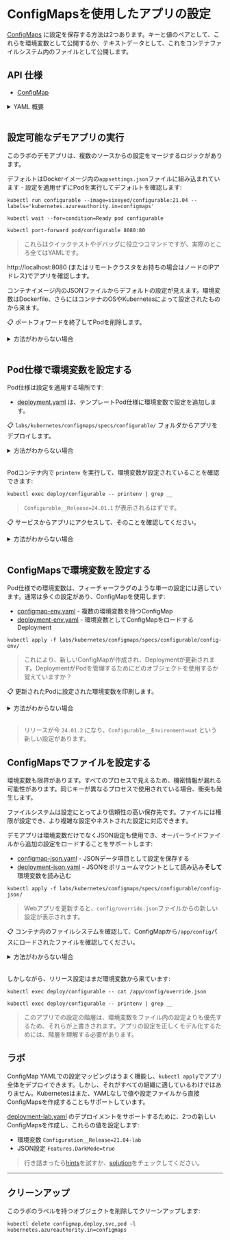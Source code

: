 # ConfigMapsを使用したアプリの設定

[ConfigMaps](https://kubernetes.io/docs/concepts/configuration/configmap/) に設定を保存する方法は2つあります。キーと値のペアとして、これらを環境変数として公開するか、テキストデータとして、これをコンテナファイルシステム内のファイルとして公開します。

## API 仕様

- [ConfigMap](https://kubernetes.io/docs/reference/generated/kubernetes-api/v1.20/#configmap-v1-core)

<details>
  <summary>YAML 概要</summary>

## 環境変数を使用した ConfigMap と Pod YAML

キー値ペアはYAMLで以下のように定義されます:



```
apiVersion: v1
kind: ConfigMap
metadata:
  name: configurable-env
data:
  Configurable__Environment: uat
```


メタデータは標準的です - Pod仕様でConfigMapの名前を参照して設定をロードします。

* `data` - コロンで区切られたキー値ペアの設定リスト

Pod仕様に参照を追加します:



```
spec:
  containers:
    - name: app
      image: sixeyed/configurable:21.04
      envFrom:
        - configMapRef:
            name: configurable-env
```


* `envFrom` - ソース内のすべての値を環境変数として読み込む

## コンテナファイルシステムを使用した ConfigMap と Pod YAML

テキストファイルは同じYAML構造で定義され、各ファイルに対してエントリがあります:



```
apiVersion: v1
kind: ConfigMap
metadata:
  name: configurable-override
data:
  override.json: |-
    {
      "Configurable": {
        "Release": "21.04.01"
      }
    }
```


> ファイルデータはファイル名よりも一段階深くインデントする必要があります。

API仕様は同じですが、このフォーマットでは:

* `data` - ファイル名が設定され、区切り文字`|-`の後に内容が続く、ファイルのリスト

Pod仕様では、ボリュームマウントとしてコンテナファイルシステムにすべての値をロードできます:



```
spec:
  containers:
    - name: app
      image: sixeyed/configurable:21.04
      volumeMounts:
        - name: config-override
          mountPath: "/app/config"
          readOnly: true
  volumes:
    - name: config-override
      configMap:
        name: configurable-override
```


ボリュームはPodレベルで定義されています - これらはPod環境の一部となるストレージユニットです。マウントを使用してコンテナファイルシステムにストレージユニットをロードします。

* `volumes` - 読み込むストレージユニットのリスト、ConfigMaps、Secrets、その他のタイプがあります
* `volumeMounts` - コンテナファイルシステムにマウントするボリュームのリスト
* `volumeMounts.name` - ボリュームの名前と一致させます
* `volumeMounts.mountPath` - ボリュームが表面化するディレクトリパス
* `volumeMounts.readOnly` - ボリュームが読み取り専用か編集可能かのフラグ

</details><br/>

## 設定可能なデモアプリの実行

このラボのデモアプリは、複数のソースからの設定をマージするロジックがあります。

デフォルトはDockerイメージ内の`appsettings.json`ファイルに組み込まれています - 設定を適用せずにPodを実行してデフォルトを確認します:



```
kubectl run configurable --image=sixeyed/configurable:21.04 --labels='kubernetes.azureauthority.in=configmaps'

kubectl wait --for=condition=Ready pod configurable

kubectl port-forward pod/configurable 8080:80
```


> これらはクイックテストやデバッグに役立つコマンドですが、実際のところ全てはYAMLです。

http://localhost:8080 (またはリモートクラスタをお持ちの場合はノードのIPアドレス)でアプリを確認します。

コンテナイメージ内のJSONファイルからデフォルトの設定が見えます。環境変数はDockerfile、さらにはコンテナのOSやKubernetesによって設定されたものから来ます。

📋 ポートフォワードを終了してPodを削除します。

<details>
  <summary>方法がわからない場合</summary>



```
# コマンドを終了するにはCtrl-C

kubectl delete pod configurable
```


</details><br />

## Pod仕様で環境変数を設定する

Pod仕様は設定を適用する場所です:

- [deployment.yaml](specs/configurable/deployment.yaml) は、テンプレートPod仕様に環境変数で設定を追加します。

📋 `labs/kubernetes/configmaps/specs/configurable/` フォルダからアプリをデプロイします。

<details>
  <summary>方法がわからない場合</summary>


```
kubectl apply -f labs/kubernetes/configmaps/specs/configurable/
```


</details><br />

Podコンテナ内で `printenv` を実行して、環境変数が設定されていることを確認できます:



```
kubectl exec deploy/configurable -- printenv | grep __
```


> `Configurable__Release=24.01.1` が表示されるはずです。

📋 サービスからアプリにアクセスして、そのことを確認してください。

<details>
  <summary>方法がわからない場合</summary>



```
# サービスの詳細を印刷する:
kubectl get svc -l app=configurable
```


</details><br />

## ConfigMapsで環境変数を設定する

Pod仕様での環境変数は、フィーチャーフラグのような単一の設定には適しています。通常は多くの設定があり、ConfigMapを使用します:

- [configmap-env.yaml](specs/configurable/config-env/configmap-env.yaml) - 複数の環境変数を持つConfigMap
- [deployment-env.yaml](specs/configurable/config-env/deployment-env.yaml) - 環境変数としてConfigMapをロードするDeployment



```
kubectl apply -f labs/kubernetes/configmaps/specs/configurable/config-env/
```


> これにより、新しいConfigMapが作成され、Deploymentが更新されます。DeploymentがPodを管理するためにどのオブジェクトを使用するか覚えていますか？

📋 更新されたPodに設定された環境変数を印刷します。

<details>
  <summary>方法がわからない場合</summary>



```
kubectl exec deploy/configurable -- printenv | grep __
```


</details><br />

> リリースが今 `24.01.2` になり、`Configurable__Environment=uat` という新しい設定があります。

## ConfigMapsでファイルを設定する

環境変数も限界があります。すべてのプロセスで見えるため、機密情報が漏れる可能性があります。同じキーが異なるプロセスで使用されている場合、衝突も発生します。

ファイルシステムは設定にとってより信頼性の高い保存先です。ファイルには権限が設定でき、より複雑な設定やネストされた設定に対応できます。

デモアプリは環境変数だけでなくJSON設定も使用でき、オーバーライドファイルから追加の設定をロードすることをサポートします:

- [configmap-json.yaml](specs/configurable/config-json/configmap-json.yaml) - JSONデータ項目として設定を保存する
- [deployment-json.yaml](specs/configurable/config-json/deployment-json.yaml) - JSONをボリュームマウントとして読み込み**そして**環境変数を読み込む



```
kubectl apply -f labs/kubernetes/configmaps/specs/configurable/config-json/
```


> Webアプリを更新すると、`config/override.json`ファイルからの新しい設定が表示されます。

📋 コンテナ内のファイルシステムを確認して、ConfigMapから`/app/config`パスにロードされたファイルを確認してください。

<details>
  <summary>方法がわからない場合</summary>

コンテナファイルシステムを `exec` コマンドで探索します:



```
kubectl exec deploy/configurable -- ls /app/

kubectl exec deploy/configurable -- ls /app/config/

kubectl exec deploy/configurable -- cat /app/config/override.json
```


> 最初のJSONファイルはコンテナイメージから、2番目はConfigMapボリュームマウントからです。

</details><br />

しかしながら、リリース設定はまだ環境変数から来ています:


```
kubectl exec deploy/configurable -- cat /app/config/override.json

kubectl exec deploy/configurable -- printenv | grep __
```


> このアプリでの設定の階層は、環境変数をファイル内の設定よりも優先するため、それらが上書きされます。アプリの設定を正しくモデル化するためには、階層を理解する必要があります。

## ラボ

ConfigMap YAMLでの設定マッピングはうまく機能し、`kubectl apply`でアプリ全体をデプロイできます。しかし、それがすべての組織に適しているわけではありません。Kubernetesはまた、YAMLなしで値や設定ファイルから直接ConfigMapsを作成することもサポートしています。

[deployment-lab.yaml](specs/configurable/lab/deployment-lab.yaml) のデプロイメントをサポートするために、2つの新しいConfigMapsを作成し、これらの値を設定します:

- 環境変数 `Configuration__Release=21.04-lab`
- JSON設定 `Features.DarkMode=true`

> 行き詰まったら[hints](hints_jp.md)を試すか、[solution](solution_jp.md)をチェックしてください。

___

## クリーンアップ

このラボのラベルを持つオブジェクトを削除してクリーンアップします:



```
kubectl delete configmap,deploy,svc,pod -l kubernetes.azureauthority.in=configmaps
```
